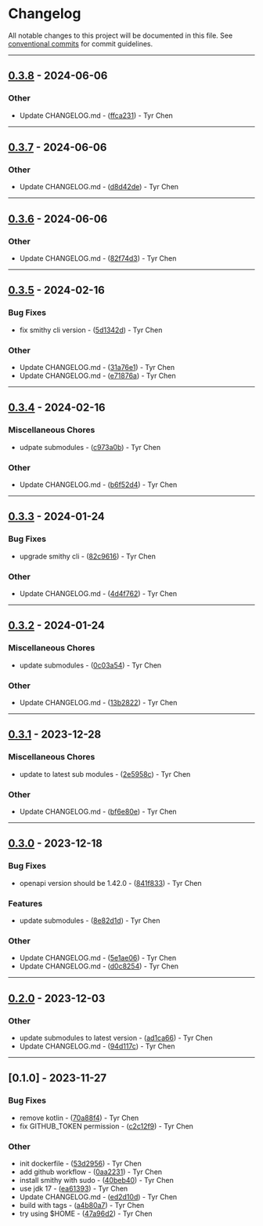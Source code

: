 # Changelog

All notable changes to this project will be documented in this file. See [conventional commits](https://www.conventionalcommits.org/) for commit guidelines.

---
## [0.3.8](https://github.com/tyrchen/smithy-docker/compare/v0.3.7..v0.3.8) - 2024-06-06

### Other

- Update CHANGELOG.md - ([ffca231](https://github.com/tyrchen/smithy-docker/commit/ffca231f2b219092529489b7da1878e252c40dd2)) - Tyr Chen

---
## [0.3.7](https://github.com/tyrchen/smithy-docker/compare/v0.3.6..v0.3.7) - 2024-06-06

### Other

- Update CHANGELOG.md - ([d8d42de](https://github.com/tyrchen/smithy-docker/commit/d8d42def85695f08df8c9543d79c5ee8b32a30b3)) - Tyr Chen

---
## [0.3.6](https://github.com/tyrchen/smithy-docker/compare/v0.3.5..v0.3.6) - 2024-06-06

### Other

- Update CHANGELOG.md - ([82f74d3](https://github.com/tyrchen/smithy-docker/commit/82f74d3de828c4ef210eed13ac5860a4b7d1e56a)) - Tyr Chen

---
## [0.3.5](https://github.com/tyrchen/smithy-docker/compare/v0.3.4..v0.3.5) - 2024-02-16

### Bug Fixes

- fix smithy cli version - ([5d1342d](https://github.com/tyrchen/smithy-docker/commit/5d1342dda8a62408908a4a40522a5e16b46c0b38)) - Tyr Chen

### Other

- Update CHANGELOG.md - ([31a76e1](https://github.com/tyrchen/smithy-docker/commit/31a76e199c45250dcdcb19d763b9f394271665fe)) - Tyr Chen
- Update CHANGELOG.md - ([e71876a](https://github.com/tyrchen/smithy-docker/commit/e71876a1fbeb8ec7cc5790b15a8e347bf8b0ab26)) - Tyr Chen

---
## [0.3.4](https://github.com/tyrchen/smithy-docker/compare/v0.3.3..v0.3.4) - 2024-02-16

### Miscellaneous Chores

- udpate submodules - ([c973a0b](https://github.com/tyrchen/smithy-docker/commit/c973a0bd24b362aa653296a19832ef751558b8fd)) - Tyr Chen

### Other

- Update CHANGELOG.md - ([b6f52d4](https://github.com/tyrchen/smithy-docker/commit/b6f52d4d7eae4fffaa6db32870e6f113aa20a152)) - Tyr Chen

---
## [0.3.3](https://github.com/tyrchen/smithy-docker/compare/v0.3.2..v0.3.3) - 2024-01-24

### Bug Fixes

- upgrade smithy cli - ([82c9616](https://github.com/tyrchen/smithy-docker/commit/82c9616bbec12a94abdc3bbf2d8e3cb568be8aea)) - Tyr Chen

### Other

- Update CHANGELOG.md - ([4d4f762](https://github.com/tyrchen/smithy-docker/commit/4d4f76231b3386dbcb2ede0dcb6958b89ba6038f)) - Tyr Chen

---
## [0.3.2](https://github.com/tyrchen/smithy-docker/compare/v0.3.1..v0.3.2) - 2024-01-24

### Miscellaneous Chores

- update submodules - ([0c03a54](https://github.com/tyrchen/smithy-docker/commit/0c03a54857e30d2a364c3a72abe4c4e326d2d506)) - Tyr Chen

### Other

- Update CHANGELOG.md - ([13b2822](https://github.com/tyrchen/smithy-docker/commit/13b2822a6b66b0018e8d58af3708006c587cf86c)) - Tyr Chen

---
## [0.3.1](https://github.com/tyrchen/smithy-docker/compare/v0.3.0..v0.3.1) - 2023-12-28

### Miscellaneous Chores

- update to latest sub modules - ([2e5958c](https://github.com/tyrchen/smithy-docker/commit/2e5958ccb654875f842e4afee4d24b0eacc96064)) - Tyr Chen

### Other

- Update CHANGELOG.md - ([bf6e80e](https://github.com/tyrchen/smithy-docker/commit/bf6e80ea20232aba862d342d98e3d672a61d44f7)) - Tyr Chen

---
## [0.3.0](https://github.com/tyrchen/smithy-docker/compare/v0.2.0..v0.3.0) - 2023-12-18

### Bug Fixes

- openapi version should be 1.42.0 - ([841f833](https://github.com/tyrchen/smithy-docker/commit/841f833bca91392c9cf1394fcf9a7c77c55c9667)) - Tyr Chen

### Features

- update submodules - ([8e82d1d](https://github.com/tyrchen/smithy-docker/commit/8e82d1dbdcf389173ccd20f06148e0a98cdf9d63)) - Tyr Chen

### Other

- Update CHANGELOG.md - ([5e1ae06](https://github.com/tyrchen/smithy-docker/commit/5e1ae0652868ca3d5be5044d22a68627bbeb7d10)) - Tyr Chen
- Update CHANGELOG.md - ([d0c8254](https://github.com/tyrchen/smithy-docker/commit/d0c82540ce713890416eb3ccf10fd0fa61bf204d)) - Tyr Chen

---
## [0.2.0](https://github.com/tyrchen/smithy-docker/compare/v0.1.0..v0.2.0) - 2023-12-03

### Other

- update submodules to latest version - ([ad1ca66](https://github.com/tyrchen/smithy-docker/commit/ad1ca66d5d85e999cf185d059813d54f5ce5d648)) - Tyr Chen
- Update CHANGELOG.md - ([94d117c](https://github.com/tyrchen/smithy-docker/commit/94d117c28811c0db5b910789cabf737b50c74bc8)) - Tyr Chen

---
## [0.1.0] - 2023-11-27

### Bug Fixes

- remove kotlin - ([70a88f4](https://github.com/tyrchen/smithy-docker/commit/70a88f4705dea3abf23c1f0ae98eaeff0003feb8)) - Tyr Chen
- fix GITHUB_TOKEN permission - ([c2c12f9](https://github.com/tyrchen/smithy-docker/commit/c2c12f9ded8c75a4998dc06488e89ab9189caaa3)) - Tyr Chen

### Other

- init dockerfile - ([53d2956](https://github.com/tyrchen/smithy-docker/commit/53d2956001e84157aa3ebfd798cabaf82846a8b0)) - Tyr Chen
- add github workflow - ([0aa2231](https://github.com/tyrchen/smithy-docker/commit/0aa2231398a18784689c15a661fe3e9020750b95)) - Tyr Chen
- install smithy with sudo - ([40beb40](https://github.com/tyrchen/smithy-docker/commit/40beb40d1e3f7eef428f629d611d3d5dd04eea33)) - Tyr Chen
- use jdk 17 - ([ea61393](https://github.com/tyrchen/smithy-docker/commit/ea61393f63373fc6da8ccb136dbe1fab08d07e52)) - Tyr Chen
- Update CHANGELOG.md - ([ed2d10d](https://github.com/tyrchen/smithy-docker/commit/ed2d10d898f4b9600cc2ffe345c489422098d459)) - Tyr Chen
- build with tags - ([a4b80a7](https://github.com/tyrchen/smithy-docker/commit/a4b80a74299d701606c7da9c84551fcb03c2812a)) - Tyr Chen
- try using $HOME - ([47a96d2](https://github.com/tyrchen/smithy-docker/commit/47a96d2b3739d3ebd03c96ff6261f6cb2d4e5222)) - Tyr Chen

<!-- generated by git-cliff -->

